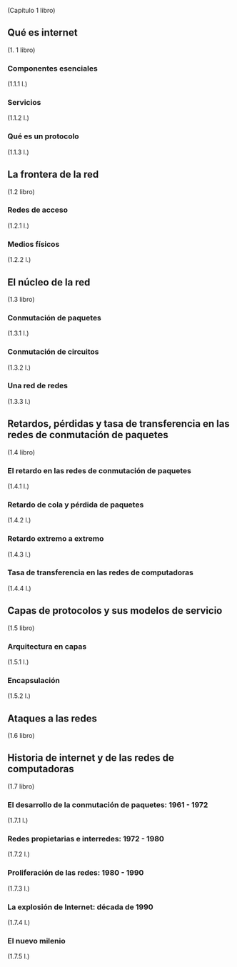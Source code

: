 (Capítulo 1 libro)
## Qué es internet
(1. 1 libro)
### Componentes esenciales
(1.1.1 l.)
### Servicios
(1.1.2 l.)
### Qué es un protocolo
(1.1.3 l.)
## La frontera de la red
(1.2 libro)
### Redes de acceso
(1.2.1 l.)
### Medios físicos
(1.2.2 l.)
## El núcleo de la red
(1.3 libro)
### Conmutación de paquetes
(1.3.1 l.)
### Conmutación de circuitos
(1.3.2 l.)
### Una red de redes
(1.3.3 l.)
## Retardos, pérdidas y tasa de transferencia en las redes de conmutación de paquetes
(1.4 libro)
### El retardo en las redes de conmutación de paquetes
(1.4.1 l.)
### Retardo de cola y pérdida de paquetes
(1.4.2 l.)
### Retardo extremo a extremo
(1.4.3 l.)
### Tasa de transferencia en las redes de computadoras
(1.4.4 l.)
## Capas de protocolos y sus modelos de servicio
(1.5 libro)
### Arquitectura en capas
(1.5.1 l.)
### Encapsulación
(1.5.2 l.)
## Ataques a las redes
(1.6 libro)
## Historia de internet y de las redes de computadoras
(1.7 libro)
### El desarrollo de la conmutación de paquetes: 1961 - 1972
(1.7.1 l.)
### Redes propietarias e interredes: 1972 - 1980
(1.7.2 l.)
### Proliferación de las redes: 1980 - 1990
(1.7.3 l.)
### La explosión de Internet: década de 1990
(1.7.4 l.)
### El nuevo milenio
(1.7.5 l.)
